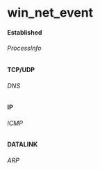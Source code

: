 # win_net_event

#### Established

###### ProcessInfo

#### TCP/UDP

###### DNS

#### IP

###### ICMP

#### DATALINK

###### ARP
